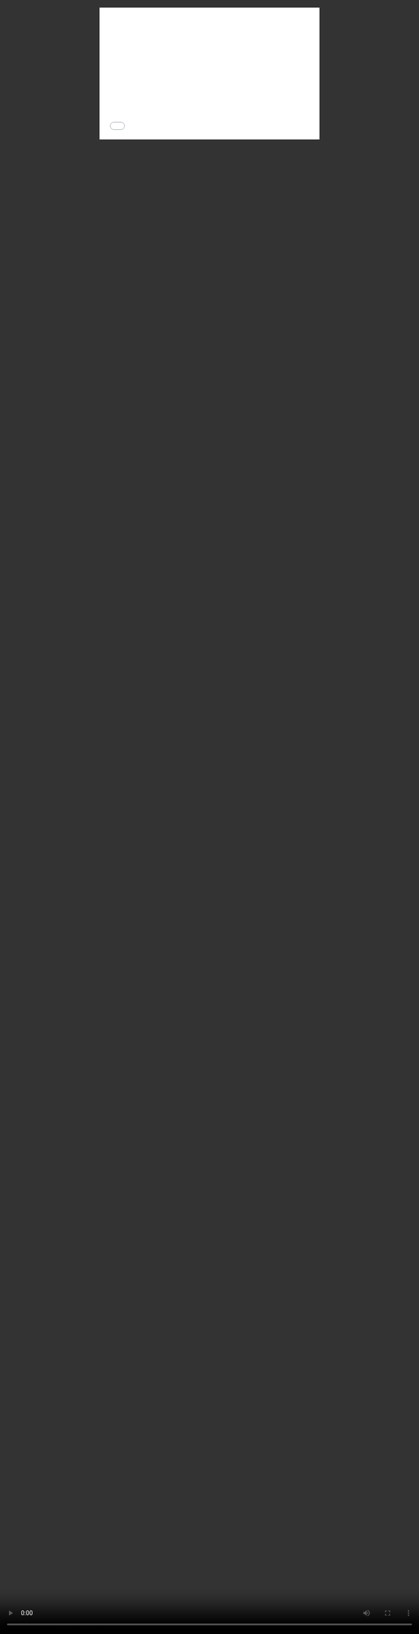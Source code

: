 ## OpenGL配置



### VSCode-OpenGL配置

windows下VSCode配置OpenGL开发环境：

* 1、windows需要安装C/C++编译器：<light>MinGW</light>

* 2、VSCode需要安装C/C++插件：<light>C/C++</light>、<light>C/C++ Project Generator</light>


<video style="position: absolute; width: 100%; height: 100%; left: 0; top: 0;" src="https://www.w3school.com.cn/example/html5/mov_bbb.mp4" controls="controls"/></video>


<div style="position: relative; padding: 30% 45%;">
<iframe src="//player.bilibili.com/player.html?aid=100456428&cid=171311599&page=1&as_wide=1&high_quality=1&danmaku=" scrolling="no" border="0" frameborder="no" framespacing="0" allowfullscreen="true" style="position: absolute; width: 100%; height: 100%; left: 0; top: 0;"> </iframe>
</div>


### 文档信息

| 网站 | 名字 | 是否完成进度 |
|-|-|-|
| OpenGL配置 | [beanflame](https://blog.beanflame.cn/) | 0% |
